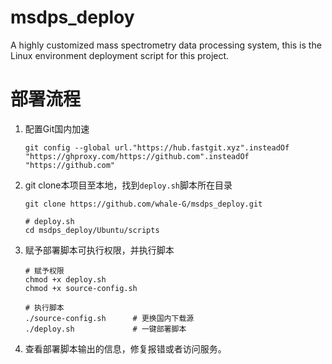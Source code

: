 # msdps_deploy
A highly customized mass spectrometry data processing system, this is the Linux environment deployment script for this project.

# 部署流程

1. 配置Git国内加速

    ```shell
    git config --global url."https://hub.fastgit.xyz".insteadOf "https://ghproxy.com/https://github.com".insteadOf "https://github.com"
    ```

2. git clone本项目至本地，找到`deploy.sh`脚本所在目录

    ```shell
    git clone https://github.com/whale-G/msdps_deploy.git

    # deploy.sh
    cd msdps_deploy/Ubuntu/scripts
    ```

3. 赋予部署脚本可执行权限，并执行脚本

    ```shell
    # 赋予权限
    chmod +x deploy.sh
    chmod +x source-config.sh

    # 执行脚本
    ./source-config.sh      # 更换国内下载源
    ./deploy.sh             # 一键部署脚本
    ```

4. 查看部署脚本输出的信息，修复报错或者访问服务。
